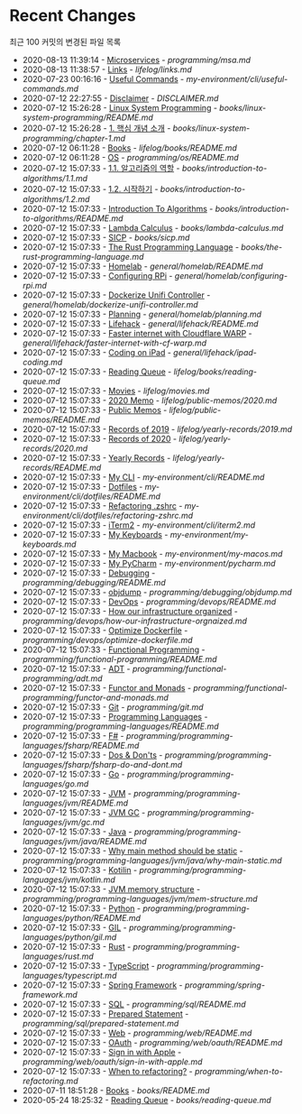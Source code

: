# Recent Changes

최근 100 커밋의 변경된 파일 목록

* 2020-08-13 11:39:14  - [Microservices](programming/msa.md) - *programming/msa.md*
* 2020-08-13 11:38:57  - [Links](lifelog/links.md) - *lifelog/links.md*
* 2020-07-23 00:16:16  - [Useful Commands](my-environment/cli/useful-commands.md) - *my-environment/cli/useful-commands.md*
* 2020-07-12 22:27:55  - [Disclaimer](DISCLAIMER.md) - *DISCLAIMER.md*
* 2020-07-12 15:26:28  - [Linux System Programming](books/linux-system-programming/README.md) - *books/linux-system-programming/README.md*
* 2020-07-12 15:26:28  - [1. 핵심 개념 소개](books/linux-system-programming/chapter-1.md) - *books/linux-system-programming/chapter-1.md*
* 2020-07-12 06:11:28  - [Books](lifelog/books/README.md) - *lifelog/books/README.md*
* 2020-07-12 06:11:28  - [OS](programming/os/README.md) - *programming/os/README.md*
* 2020-07-12 15:07:33  - [1.1. 알고리즘의 역할](books/introduction-to-algorithms/1.1.md) - *books/introduction-to-algorithms/1.1.md*
* 2020-07-12 15:07:33  - [1.2. 시작하기](books/introduction-to-algorithms/1.2.md) - *books/introduction-to-algorithms/1.2.md*
* 2020-07-12 15:07:33  - [Introduction To Algorithms](books/introduction-to-algorithms/README.md) - *books/introduction-to-algorithms/README.md*
* 2020-07-12 15:07:33  - [Lambda Calculus](books/lambda-calculus.md) - *books/lambda-calculus.md*
* 2020-07-12 15:07:33  - [SICP](books/sicp.md) - *books/sicp.md*
* 2020-07-12 15:07:33  - [The Rust Programming Language](books/the-rust-programming-language.md) - *books/the-rust-programming-language.md*
* 2020-07-12 15:07:33  - [Homelab](general/homelab/README.md) - *general/homelab/README.md*
* 2020-07-12 15:07:33  - [Configuring RPi](general/homelab/configuring-rpi.md) - *general/homelab/configuring-rpi.md*
* 2020-07-12 15:07:33  - [Dockerize Unifi Controller](general/homelab/dockerize-unifi-controller.md) - *general/homelab/dockerize-unifi-controller.md*
* 2020-07-12 15:07:33  - [Planning](general/homelab/planning.md) - *general/homelab/planning.md*
* 2020-07-12 15:07:33  - [Lifehack](general/lifehack/README.md) - *general/lifehack/README.md*
* 2020-07-12 15:07:33  - [Faster internet with Cloudflare WARP](general/lifehack/faster-internet-with-cf-warp.md) - *general/lifehack/faster-internet-with-cf-warp.md*
* 2020-07-12 15:07:33  - [Coding on iPad](general/lifehack/ipad-coding.md) - *general/lifehack/ipad-coding.md*
* 2020-07-12 15:07:33  - [Reading Queue](lifelog/books/reading-queue.md) - *lifelog/books/reading-queue.md*
* 2020-07-12 15:07:33  - [Movies](lifelog/movies.md) - *lifelog/movies.md*
* 2020-07-12 15:07:33  - [2020 Memo](lifelog/public-memos/2020.md) - *lifelog/public-memos/2020.md*
* 2020-07-12 15:07:33  - [Public Memos](lifelog/public-memos/README.md) - *lifelog/public-memos/README.md*
* 2020-07-12 15:07:33  - [Records of 2019](lifelog/yearly-records/2019.md) - *lifelog/yearly-records/2019.md*
* 2020-07-12 15:07:33  - [Records of 2020](lifelog/yearly-records/2020.md) - *lifelog/yearly-records/2020.md*
* 2020-07-12 15:07:33  - [Yearly Records](lifelog/yearly-records/README.md) - *lifelog/yearly-records/README.md*
* 2020-07-12 15:07:33  - [My CLI](my-environment/cli/README.md) - *my-environment/cli/README.md*
* 2020-07-12 15:07:33  - [Dotfiles](my-environment/cli/dotfiles/README.md) - *my-environment/cli/dotfiles/README.md*
* 2020-07-12 15:07:33  - [Refactoring .zshrc](my-environment/cli/dotfiles/refactoring-zshrc.md) - *my-environment/cli/dotfiles/refactoring-zshrc.md*
* 2020-07-12 15:07:33  - [iTerm2](my-environment/cli/iterm2.md) - *my-environment/cli/iterm2.md*
* 2020-07-12 15:07:33  - [My Keyboards](my-environment/my-keyboards.md) - *my-environment/my-keyboards.md*
* 2020-07-12 15:07:33  - [My Macbook](my-environment/my-macos.md) - *my-environment/my-macos.md*
* 2020-07-12 15:07:33  - [My PyCharm](my-environment/pycharm.md) - *my-environment/pycharm.md*
* 2020-07-12 15:07:33  - [Debugging](programming/debugging/README.md) - *programming/debugging/README.md*
* 2020-07-12 15:07:33  - [objdump](programming/debugging/objdump.md) - *programming/debugging/objdump.md*
* 2020-07-12 15:07:33  - [DevOps](programming/devops/README.md) - *programming/devops/README.md*
* 2020-07-12 15:07:33  - [How our infrastructure organized](programming/devops/how-our-infrastructure-orgnaized.md) - *programming/devops/how-our-infrastructure-orgnaized.md*
* 2020-07-12 15:07:33  - [Optimize Dockerfile](programming/devops/optimize-dockerfile.md) - *programming/devops/optimize-dockerfile.md*
* 2020-07-12 15:07:33  - [Functional Programming](programming/functional-programming/README.md) - *programming/functional-programming/README.md*
* 2020-07-12 15:07:33  - [ADT](programming/functional-programming/adt.md) - *programming/functional-programming/adt.md*
* 2020-07-12 15:07:33  - [Functor and Monads](programming/functional-programming/functor-and-monads.md) - *programming/functional-programming/functor-and-monads.md*
* 2020-07-12 15:07:33  - [Git](programming/git.md) - *programming/git.md*
* 2020-07-12 15:07:33  - [Programming Languages](programming/programming-languages/README.md) - *programming/programming-languages/README.md*
* 2020-07-12 15:07:33  - [F\#](programming/programming-languages/fsharp/README.md) - *programming/programming-languages/fsharp/README.md*
* 2020-07-12 15:07:33  - [Dos & Don'ts](programming/programming-languages/fsharp/fsharp-do-and-dont.md) - *programming/programming-languages/fsharp/fsharp-do-and-dont.md*
* 2020-07-12 15:07:33  - [Go](programming/programming-languages/go.md) - *programming/programming-languages/go.md*
* 2020-07-12 15:07:33  - [JVM](programming/programming-languages/jvm/README.md) - *programming/programming-languages/jvm/README.md*
* 2020-07-12 15:07:33  - [JVM GC](programming/programming-languages/jvm/gc.md) - *programming/programming-languages/jvm/gc.md*
* 2020-07-12 15:07:33  - [Java](programming/programming-languages/jvm/java/README.md) - *programming/programming-languages/jvm/java/README.md*
* 2020-07-12 15:07:33  - [Why main method should be static](programming/programming-languages/jvm/java/why-main-static.md) - *programming/programming-languages/jvm/java/why-main-static.md*
* 2020-07-12 15:07:33  - [Kotilin](programming/programming-languages/jvm/kotlin.md) - *programming/programming-languages/jvm/kotlin.md*
* 2020-07-12 15:07:33  - [JVM memory structure](programming/programming-languages/jvm/mem-structure.md) - *programming/programming-languages/jvm/mem-structure.md*
* 2020-07-12 15:07:33  - [Python](programming/programming-languages/python/README.md) - *programming/programming-languages/python/README.md*
* 2020-07-12 15:07:33  - [GIL](programming/programming-languages/python/gil.md) - *programming/programming-languages/python/gil.md*
* 2020-07-12 15:07:33  - [Rust](programming/programming-languages/rust.md) - *programming/programming-languages/rust.md*
* 2020-07-12 15:07:33  - [TypeScript](programming/programming-languages/typescript.md) - *programming/programming-languages/typescript.md*
* 2020-07-12 15:07:33  - [Spring Framework](programming/spring-framework.md) - *programming/spring-framework.md*
* 2020-07-12 15:07:33  - [SQL](programming/sql/README.md) - *programming/sql/README.md*
* 2020-07-12 15:07:33  - [Prepared Statement](programming/sql/prepared-statement.md) - *programming/sql/prepared-statement.md*
* 2020-07-12 15:07:33  - [Web](programming/web/README.md) - *programming/web/README.md*
* 2020-07-12 15:07:33  - [OAuth](programming/web/oauth/README.md) - *programming/web/oauth/README.md*
* 2020-07-12 15:07:33  - [Sign in with Apple](programming/web/oauth/sign-in-with-apple.md) - *programming/web/oauth/sign-in-with-apple.md*
* 2020-07-12 15:07:33  - [When to refactoring?](programming/when-to-refactoring.md) - *programming/when-to-refactoring.md*
* 2020-07-11 18:51:28  - [Books](books/README.md) - *books/README.md*
* 2020-05-24 18:25:32  - [Reading Queue](books/reading-queue.md) - *books/reading-queue.md*

